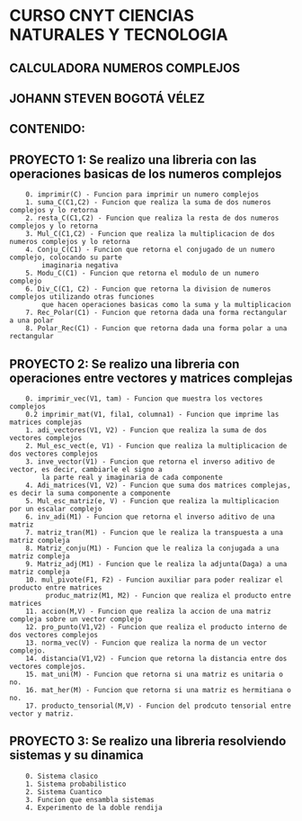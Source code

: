 # CURSO CNYT CIENCIAS NATURALES Y TECNOLOGIA

## CALCULADORA NUMEROS COMPLEJOS

## JOHANN STEVEN BOGOTÁ VÉLEZ


## CONTENIDO:
   ## PROYECTO 1: Se realizo una libreria con las operaciones basicas de los numeros complejos
        0. imprimir(C) - Funcion para imprimir un numero complejos
        1. suma_C(C1,C2) - Funcion que realiza la suma de dos numeros complejos y lo retorna
        2. resta_C(C1,C2) - Funcion que realiza la resta de dos numeros complejos y lo retorna
        3. Mul_C(C1,C2) - Funcion que realiza la multiplicacion de dos numeros complejos y lo retorna
        4. Conju_C(C1) - Funcion que retorna el conjugado de un numero complejo, colocando su parte 
            imaginaria negativa
        5. Modu_C(C1) - Funcion que retorna el modulo de un numero complejo
        6. Div_C(C1, C2) - Funcion que retorna la division de numeros complejos utilizando otras funciones
            que hacen operaciones basicas como la suma y la multiplicacion
        7. Rec_Polar(C1) - Funcion que retorna dada una forma rectangular a una polar
        8. Polar_Rec(C1) - Funcion que retorna dada una forma polar a una rectangular
   ## PROYECTO 2: Se realizo una libreria con operaciones entre vectores y matrices complejas
        0. imprimir_vec(V1, tam) - Funcion que muestra los vectores complejos
        0.2 imprimir_mat(V1, fila1, columna1) - Funcion que imprime las matrices complejas
        1. adi_vectores(V1, V2) - Funcion que realiza la suma de dos vectores complejos
        2. Mul_esc_vect(e, V1) - Funcion que realiza la multiplicacion de dos vectores complejos
        3. inve_vector(V1) - Funcion que retorna el inverso aditivo de vector, es decir, cambiarle el signo a 
            la parte real y imaginaria de cada componente
        4. Adi_matrices(V1, V2) - Funcion que suma dos matrices complejas, es decir la suma componente a componente
        5. Mul_esc_matriz(e, V) - Funcion que realiza la multiplicacion por un escalar complejo
        6. inv_adi(M1) - Funcion que retorna el inverso aditivo de una matriz
        7. matriz_tran(M1) - Funcion que le realiza la transpuesta a una matriz compleja
        8. Matriz_conju(M1) - Funcion que le realiza la conjugada a una matriz compleja
        9. Matriz_adj(M1) - Funcion que le realiza la adjunta(Daga) a una matriz compleja
        10. mul_pivote(F1, F2) - Funcion auxiliar para poder realizar el producto entre matrices
             produc_matriz(M1, M2) - Funcion que realiza el producto entre matrices
        11. accion(M,V) - Funcion que realiza la accion de una matriz compleja sobre un vector complejo
        12. pro_punto(V1,V2) - Funcion que realiza el producto interno de dos vectores complejos
        13. norma_vec(V) - Funcion que realiza la norma de un vector complejo.
        14. distancia(V1,V2) - Funcion que retorna la distancia entre dos vectores complejos.
        15. mat_uni(M) - Funcion que retorna si una matriz es unitaria o no.
        16. mat_her(M) - Funcion que retorna si una matriz es hermitiana o no.
        17. producto_tensorial(M,V) - Funcion del prodcuto tensorial entre vector y matriz.
  ## PROYECTO 3: Se realizo una libreria resolviendo sistemas y su dinamica
        0. Sistema clasico
        1. Sistema probabilistico
        2. Sistema Cuantico
        3. Funcion que ensambla sistemas
        4. Experimento de la doble rendija

